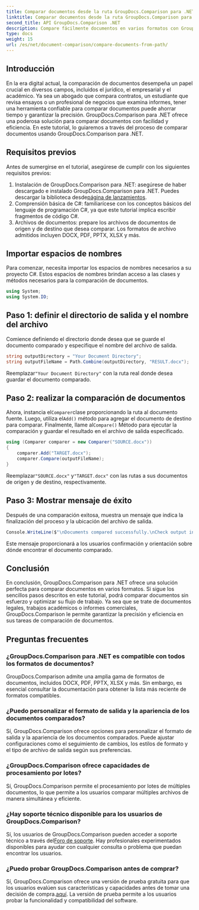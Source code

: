 ```yaml
---
title: Comparar documentos desde la ruta GroupDocs.Comparison para .NET
linktitle: Comparar documentos desde la ruta GroupDocs.Comparison para .NET
second_title: API GroupDocs.Comparison .NET
description: Compare fácilmente documentos en varios formatos con GroupDocs.Comparison para .NET. Ahorre tiempo y garantice la precisión en tareas legales, académicas y comerciales.
type: docs
weight: 15
url: /es/net/document-comparison/compare-documents-from-path/
---
```

## Introducción
En la era digital actual, la comparación de documentos desempeña un papel crucial en diversos campos, incluidos el jurídico, el empresarial y el académico. Ya sea un abogado que compara contratos, un estudiante que revisa ensayos o un profesional de negocios que examina informes, tener una herramienta confiable para comparar documentos puede ahorrar tiempo y garantizar la precisión. GroupDocs.Comparison para .NET ofrece una poderosa solución para comparar documentos con facilidad y eficiencia. En este tutorial, lo guiaremos a través del proceso de comparar documentos usando GroupDocs.Comparison para .NET.
## Requisitos previos
Antes de sumergirse en el tutorial, asegúrese de cumplir con los siguientes requisitos previos:
1. Instalación de GroupDocs.Comparison para .NET: asegúrese de haber descargado e instalado GroupDocs.Comparison para .NET. Puedes descargar la biblioteca desde[página de lanzamientos](https://releases.groupdocs.com/comparison/net/).
2. Comprensión básica de C#: familiarícese con los conceptos básicos del lenguaje de programación C#, ya que este tutorial implica escribir fragmentos de código C#.
3. Archivos de documentos: prepare los archivos de documentos de origen y de destino que desea comparar. Los formatos de archivo admitidos incluyen DOCX, PDF, PPTX, XLSX y más.

## Importar espacios de nombres
Para comenzar, necesita importar los espacios de nombres necesarios a su proyecto C#. Estos espacios de nombres brindan acceso a las clases y métodos necesarios para la comparación de documentos.
```csharp
using System;
using System.IO;
```
## Paso 1: definir el directorio de salida y el nombre del archivo
Comience definiendo el directorio donde desea que se guarde el documento comparado y especifique el nombre del archivo de salida.
```csharp
string outputDirectory = "Your Document Directory";
string outputFileName = Path.Combine(outputDirectory, "RESULT.docx");
```
 Reemplazar`"Your Document Directory"` con la ruta real donde desea guardar el documento comparado.
## Paso 2: realizar la comparación de documentos
 Ahora, instancia el`Comparer`clase proporcionando la ruta al documento fuente. Luego, utiliza el`Add()` método para agregar el documento de destino para comparar. Finalmente, llame al`Compare()` Método para ejecutar la comparación y guardar el resultado en el archivo de salida especificado.
```csharp
using (Comparer comparer = new Comparer("SOURCE.docx"))
{
    comparer.Add("TARGET.docx");
    comparer.Compare(outputFileName);
}
```
 Reemplazar`"SOURCE.docx"` y`"TARGET.docx"` con las rutas a sus documentos de origen y de destino, respectivamente.
## Paso 3: Mostrar mensaje de éxito
Después de una comparación exitosa, muestra un mensaje que indica la finalización del proceso y la ubicación del archivo de salida.
```csharp
Console.WriteLine($"\nDocuments compared successfully.\nCheck output in {outputDirectory}.");
```
Este mensaje proporcionará a los usuarios confirmación y orientación sobre dónde encontrar el documento comparado.

## Conclusión
En conclusión, GroupDocs.Comparison para .NET ofrece una solución perfecta para comparar documentos en varios formatos. Si sigue los sencillos pasos descritos en este tutorial, podrá comparar documentos sin esfuerzo y optimizar su flujo de trabajo. Ya sea que se trate de documentos legales, trabajos académicos o informes comerciales, GroupDocs.Comparison le permite garantizar la precisión y eficiencia en sus tareas de comparación de documentos.
## Preguntas frecuentes
### ¿GroupDocs.Comparison para .NET es compatible con todos los formatos de documentos?
GroupDocs.Comparison admite una amplia gama de formatos de documentos, incluidos DOCX, PDF, PPTX, XLSX y más. Sin embargo, es esencial consultar la documentación para obtener la lista más reciente de formatos compatibles.
### ¿Puedo personalizar el formato de salida y la apariencia de los documentos comparados?
Sí, GroupDocs.Comparison ofrece opciones para personalizar el formato de salida y la apariencia de los documentos comparados. Puede ajustar configuraciones como el seguimiento de cambios, los estilos de formato y el tipo de archivo de salida según sus preferencias.
### ¿GroupDocs.Comparison ofrece capacidades de procesamiento por lotes?
Sí, GroupDocs.Comparison permite el procesamiento por lotes de múltiples documentos, lo que permite a los usuarios comparar múltiples archivos de manera simultánea y eficiente.
### ¿Hay soporte técnico disponible para los usuarios de GroupDocs.Comparison?
 Sí, los usuarios de GroupDocs.Comparison pueden acceder a soporte técnico a través del[Foro de soporte](https://forum.groupdocs.com/c/comparison/12). Hay profesionales experimentados disponibles para ayudar con cualquier consulta o problema que puedan encontrar los usuarios.
### ¿Puedo probar GroupDocs.Comparison antes de comprar?
 Sí, GroupDocs.Comparison ofrece una versión de prueba gratuita para que los usuarios evalúen sus características y capacidades antes de tomar una decisión de compra.[aquí](https://releases.groupdocs.com/). La versión de prueba permite a los usuarios probar la funcionalidad y compatibilidad del software.